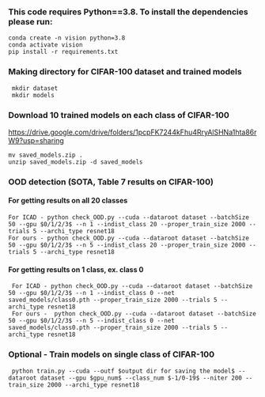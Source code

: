 ### This code requires Python==3.8. To install the dependencies please run:
    conda create -n vision python=3.8
    conda activate vision
    pip install -r requirements.txt
    
### Making directory for CIFAR-100 dataset and trained models
     mkdir dataset
     mkdir models

### Download 10 trained models on each class of CIFAR-100
https://drive.google.com/drive/folders/1pcpFK7244kFhu4RryAlSHNa1hta86rW9?usp=sharing
    
    mv saved_models.zip .
    unzip saved_models.zip -d saved_models

### OOD detection (SOTA, Table 7 results on CIFAR-100)
#### For getting results on all 20 classes
    For ICAD - python check_OOD.py --cuda --dataroot dataset --batchSize 50 --gpu $0/1/2/3$ --n 1 --indist_class 20 --proper_train_size 2000 --trials 5 --archi_type resnet18
    For ours - python check_OOD.py --cuda --dataroot dataset --batchSize 50 --gpu $0/1/2/3$ --n 5 --indist_class 20 --proper_train_size 2000 --trials 5 --archi_type resnet18
    
#### For getting results on 1 class, ex. class 0
     For ICAD - python check_OOD.py --cuda --dataroot dataset --batchSize 50 --gpu $0/1/2/3$ --n 1 --indist_class 0 --net saved_models/class0.pth --proper_train_size 2000 --trials 5 --archi_type resnet18
     For ours -  python check_OOD.py --cuda --dataroot dataset --batchSize 50 --gpu $0/1/2/3$ --n 5 --indist_class 0 --net saved_models/class0.pth --proper_train_size 2000 --trials 5 --archi_type resnet18
   
### Optional - Train models on single class of CIFAR-100
     python train.py --cuda --outf $output dir for saving the model$ --dataroot dataset --gpu $gpu_num$ --class_num $-1/0-19$ --niter 200 -- train_size 2000 --archi_type resnet18 
